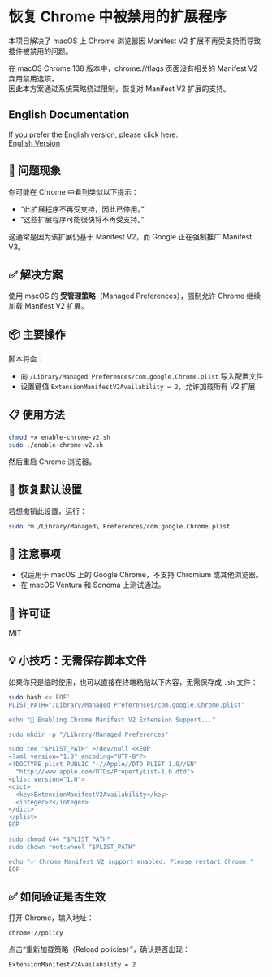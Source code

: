 # 恢复 Chrome 中被禁用的扩展程序
本项目解决了 macOS 上 Chrome 浏览器因 Manifest V2 扩展不再受支持而导致插件被禁用的问题。

在 macOS Chrome 138 版本中，chrome://flags 页面没有相关的 Manifest V2 弃用禁用选项，  
因此本方案通过系统策略绕过限制，恢复对 Manifest V2 扩展的支持。

## English Documentation

If you prefer the English version, please click here:  
[English Version](README.en.md)

## 🚨 问题现象

你可能在 Chrome 中看到类似以下提示：

- “此扩展程序不再受支持，因此已停用。”
- “这些扩展程序可能很快将不再受支持。”

这通常是因为该扩展仍基于 Manifest V2，而 Google 正在强制推广 Manifest V3。

## ✅ 解决方案

使用 macOS 的 **受管理策略**（Managed Preferences），强制允许 Chrome 继续加载 Manifest V2 扩展。

## 📦 主要操作

脚本将会：

- 向 `/Library/Managed Preferences/com.google.Chrome.plist` 写入配置文件
- 设置键值 `ExtensionManifestV2Availability = 2`，允许加载所有 V2 扩展

## 📋 使用方法

```bash
chmod +x enable-chrome-v2.sh
sudo ./enable-chrome-v2.sh
```

然后重启 Chrome 浏览器。

## 🔁 恢复默认设置

若想撤销此设置，运行：

```bash
sudo rm /Library/Managed\ Preferences/com.google.Chrome.plist
```

## 🧠 注意事项

- 仅适用于 macOS 上的 Google Chrome，不支持 Chromium 或其他浏览器。
- 在 macOS Ventura 和 Sonoma 上测试通过。

## 📄 许可证

MIT

## 💡 小技巧：无需保存脚本文件

如果你只是临时使用，也可以直接在终端粘贴以下内容，无需保存成 `.sh` 文件：

```bash
sudo bash <<'EOF'
PLIST_PATH="/Library/Managed Preferences/com.google.Chrome.plist"

echo "🔧 Enabling Chrome Manifest V2 Extension Support..."

sudo mkdir -p "/Library/Managed Preferences"

sudo tee "$PLIST_PATH" >/dev/null <<EOP
<?xml version="1.0" encoding="UTF-8"?>
<!DOCTYPE plist PUBLIC "-//Apple//DTD PLIST 1.0//EN"
  "http://www.apple.com/DTDs/PropertyList-1.0.dtd">
<plist version="1.0">
<dict>
  <key>ExtensionManifestV2Availability</key>
  <integer>2</integer>
</dict>
</plist>
EOP

sudo chmod 644 "$PLIST_PATH"
sudo chown root:wheel "$PLIST_PATH"

echo "✅ Chrome Manifest V2 support enabled. Please restart Chrome."
EOF
```

## ✅ 如何验证是否生效

打开 Chrome，输入地址：

```
chrome://policy
```

点击“重新加载策略（Reload policies）”，确认是否出现：
```
ExtensionManifestV2Availability = 2
```
